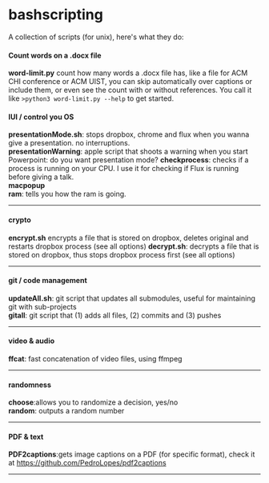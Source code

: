 bashscripting
=============

A collection of scripts (for unix), here's what they do:

#### Count words on a .docx file
**word-limit.py** count how many words a .docx file has, like a file for ACM CHI conference or ACM UIST, you can skip automatically over captions or include them, or even see the count with or without references. You call it like ``>python3 word-limit.py --help`` to get started.

#### IUI / control you OS
**presentationMode.sh**: stops dropbox, chrome and flux when you wanna give a presentation. no interruptions.   
**presentationWarning**: apple script that shoots a warning when you start Powerpoint: do you want presentation mode?
**checkprocess**: checks if a process is running on your CPU. I use it for checking if Flux is running before giving a talk.  
**macpopup**	  
**ram**: tells you how the ram is going.  
* * *
#### crypto
**encrypt.sh**	encrypts a file that is stored on dropbox, deletes original and restarts dropbox process  (see all options)
**decrypt.sh**: decrypts a file that is stored on dropbox, thus stops dropbox process first (see all options)
* * *
#### git / code management
**updateAll.sh**:	git script that updates all submodules, useful for maintaining git with sub-projects  
**gitall**: git script that (1) adds all files, (2) commits and (3) pushes  
* * *
#### video & audio
**ffcat**: fast concatenation of video files, using ffmpeg
* * *
#### randomness
**choose**:allows you to randomize a decision, yes/no  
**random**: outputs a random number  
* * *
#### PDF & text
**PDF2captions**:gets image captions on a PDF (for specific format), check it at https://github.com/PedroLopes/pdf2captions
* * *



